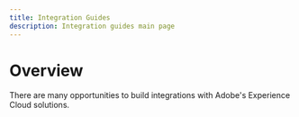 ```yaml
---
title: Integration Guides
description: Integration guides main page
---
```


# Overview
There are many opportunities to build integrations with Adobe's Experience Cloud solutions. 